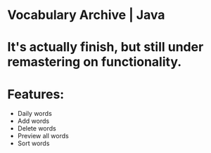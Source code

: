 # Vocabulary Archive | Java
# It's actually finish, but still under remastering on functionality.

# Features:
- Daily words
- Add words
- Delete words
- Preview all words
- Sort words
